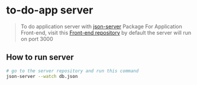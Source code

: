 # to-do-app server

> To do application server with [json-server](https://github.com/typicode/json-server) Package
> For Application Front-end, visit this [Front-end repository](https://github.com/babatech/VueToDo)
> by default the server will run on port 3000

## How to run server

``` bash
# go to the server repository and run this command
json-server --watch db.json


```


